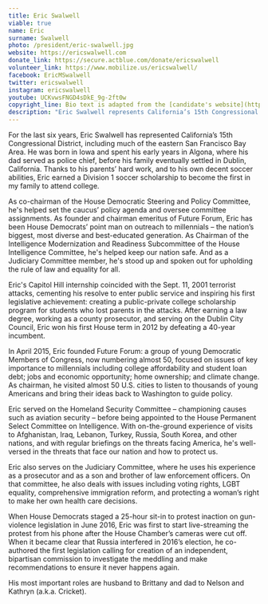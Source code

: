```yaml
---
title: Eric Swalwell
viable: true
name: Eric
surname: Swalwell
photo: /president/eric-swalwell.jpg
website: https://ericswalwell.com
donate_link: https://secure.actblue.com/donate/ericswalwell
volunteer_link: https://www.mobilize.us/ericswalwell/
facebook: EricMSwalwell
twitter: ericswalwell
instagram: ericswalwell
youtube: UCKvwsFNGD4sDkE_9g-2ft0w
copyright_line: Bio text is adapted from the [candidate's website](https://ericswalwell.com/my-story/) and may be &copy; 2019 Swalwell For America.
description: "Eric Swalwell represents California’s 15th Congressional District. He is the founder of Future Forum: a group of young Democratic Members of Congress focused on issues of key importance to millennials."
---
```

For the last six years, Eric Swalwell has represented California’s 15th Congressional District, including much of the eastern San Francisco Bay Area. He was born in Iowa and spent his early years in Algona, where his dad served as police chief, before his family eventually settled in Dublin, California. Thanks to his parents’ hard work, and to his own decent soccer abilities, Eric earned a Division 1 soccer scholarship to become the first in my family to attend college.

As co-chairman of the House Democratic Steering and Policy Committee, he's helped set the caucus’ policy agenda and oversee committee assignments. As founder and chairman emeritus of Future Forum, Eric has been House Democrats’ point man on outreach to millennials – the nation’s biggest, most diverse and best-educated generation. As Chairman of the Intelligence Modernization and Readiness Subcommittee of the House Intelligence Committee, he's helped keep our nation safe. And as a Judiciary Committee member, he's stood up and spoken out for upholding the rule of law and equality for all.

Eric's Capitol Hill internship coincided with the Sept. 11, 2001 terrorist attacks, cementing his resolve to enter public service and inspiring his first legislative achievement: creating a public-private college scholarship program for students who lost parents in the attacks. After earning a law degree, working as a county prosecutor, and serving on the Dublin City Council, Eric won his first House term in 2012 by defeating a 40-year incumbent.

In April 2015, Eric founded Future Forum: a group of young Democratic Members of Congress, now numbering almost 50, focused on issues of key importance to millennials including college affordability and student loan debt; jobs and economic opportunity; home ownership; and climate change. As chairman, he visited almost 50 U.S. cities to listen to thousands of young Americans and bring their ideas back to Washington to guide policy.

Eric served on the Homeland Security Committee – championing causes such as aviation security – before being appointed to the House Permanent Select Committee on Intelligence. With on-the-ground experience of visits to Afghanistan, Iraq, Lebanon, Turkey, Russia, South Korea, and other nations, and with regular briefings on the threats facing America, he's well-versed in the threats that face our nation and how to protect us.

Eric also serves on the Judiciary Committee, where he uses his experience as a prosecutor and as a son and brother of law enforcement officers. On that committee, he also deals with issues including voting rights, LGBT equality, comprehensive immigration reform, and protecting a woman’s right to make her own health care decisions.

When House Democrats staged a 25-hour sit-in to protest inaction on gun-violence legislation in June 2016, Eric was first to start live-streaming the protest from his phone after the House Chamber’s cameras were cut off. When it became clear that Russia interfered in 2016’s election, he co-authored the first legislation calling for creation of an independent, bipartisan commission to investigate the meddling and make recommendations to ensure it never happens again.

His most important roles are husband to Brittany and dad to Nelson and Kathryn (a.k.a. Cricket).
